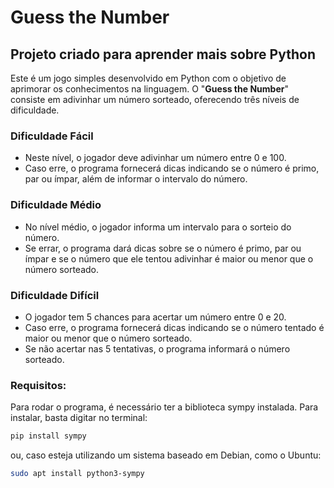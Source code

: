 # **Guess the Number**

## Projeto criado para aprender mais sobre Python

Este é um jogo simples desenvolvido em Python com o objetivo de aprimorar os conhecimentos na linguagem. O "**Guess the Number**" consiste em adivinhar um número sorteado, oferecendo três níveis de dificuldade.

### Dificuldade Fácil

- Neste nível, o jogador deve adivinhar um número entre 0 e 100.
- Caso erre, o programa fornecerá dicas indicando se o número é primo, par ou ímpar, além de informar o intervalo do número.

### Dificuldade Médio

- No nível médio, o jogador informa um intervalo para o sorteio do número.
- Se errar, o programa dará dicas sobre se o número é primo, par ou ímpar e se o número que ele tentou adivinhar é maior ou menor que o número sorteado.

### Dificuldade Difícil

- O jogador tem 5 chances para acertar um número entre 0 e 20.
- Caso erre, o programa fornecerá dicas indicando se o número tentado é maior ou menor que o número sorteado.
- Se não acertar nas 5 tentativas, o programa informará o número sorteado.
  
### Requisitos:

Para rodar o programa, é necessário ter a biblioteca sympy instalada. Para instalar, basta digitar no terminal:

```bash
pip install sympy
```
ou, caso esteja utilizando um sistema baseado em Debian, como o Ubuntu:
```bash
sudo apt install python3-sympy
```
